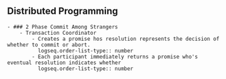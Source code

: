 ## Distributed Programming
	- ### 2 Phase Commit Among Strangers
		- Transaction Coordinator
			- Creates a promise hos resolution represents the decision of whether to commit or abort.
			  logseq.order-list-type:: number
			- Each participant immediately returns a promise who's eventual resolution indicates whether
			  logseq.order-list-type:: number
